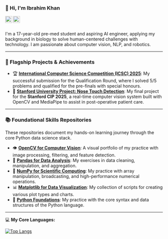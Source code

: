### 👋 Hi, I'm Ibrahim Khan

<a href="https://www.linkedin.com/in/muhammad-ibrahim-a023ba30b/">
  <img align="left" alt="Ibrahim's LinkedIn" width="22px" src="https://cdn.jsdelivr.net/npm/simple-icons@v3/icons/linkedin.svg" />
</a>
<a href="mailto:m.ibrahimkhan.ai@gmail.com">
  <img align="left" alt="Ibrahim's Email" width="22px" src="https://cdn.jsdelivr.net/npm/simple-icons@v3/icons/gmail.svg" />
</a>

<br />
<br />

I'm a 17-year-old pre-med student and aspiring AI engineer, applying my background in biology to solve human-centered challenges with technology. I am passionate about computer vision, NLP, and robotics.

---

### 🚀 Flagship Projects & Achievements

-   🏆 **[International Computer Science Competition (ICSC) 2025](https://github.com/ibrahimkhank101/ICSC-2025-Qualification-Round)**: My successful submission for the Qualification Round, where I solved 5/5 problems and qualified for the pre-finals with special honours.
-   🧠 **[Stanford University Project: Nose Touch Detection](https://github.com/ibrahimkhank101/nose-touch-detection)**: My final project for the **Stanford CIP 2025**, a real-time computer vision system built with OpenCV and MediaPipe to assist in post-operative patient care.

---

### 📚 Foundational Skills Repositories

These repositories document my hands-on learning journey through the core Python data science stack.

-   👁️ **[OpenCV for Computer Vision](https://github.com/ibrahimkhank101/OpenCV-Computer-Vision-Practice)**: A visual portfolio of my practice with image processing, filtering, and feature detection.
-   🐼 **[Pandas for Data Analysis](https://github.com/ibrahimkhank101/Pandas-Data-Analysis)**: My exercises in data cleaning, manipulation, and aggregation.
-   🔢 **[NumPy for Scientific Computing](https://github.com/ibrahimkhank101/NumPy-Scientific-Computing)**: My practice with array manipulation, broadcasting, and high-performance numerical operations.
-   📊 **[Matplotlib for Data Visualization](https://github.com/ibrahimkhank101/Matplotlib-Data-Visualization)**: My collection of scripts for creating various plot types and charts.
-   🐍 **[Python Foundations](https://github.com/ibrahimkhank101/Python-Foundations-Practice)**: My practice with the core syntax and data structures of the Python language.

---
💻 **My Core Languages:**

[![Top Langs](https://github-readme-stats.vercel.app/api/top-langs/?username=ibrahimkhank101&layout=compact&theme=radical)](https://github.com/anuraghazra/github-readme-stats)
